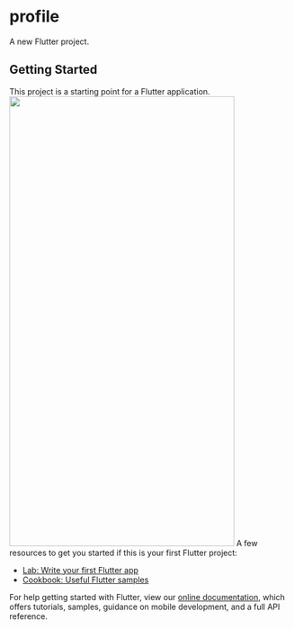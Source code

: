 # profile

A new Flutter project.

## Getting Started

This project is a starting point for a Flutter application.
<img src="D:\android app\project\profile\image"  width="400" height="800">
A few resources to get you started if this is your first Flutter project:

- [Lab: Write your first Flutter app](https://flutter.dev/docs/get-started/codelab)
- [Cookbook: Useful Flutter samples](https://flutter.dev/docs/cookbook)

For help getting started with Flutter, view our
[online documentation](https://flutter.dev/docs), which offers tutorials,
samples, guidance on mobile development, and a full API reference.
